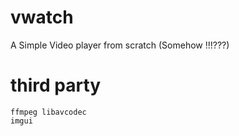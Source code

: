 # vwatch
A Simple Video player from scratch (Somehow !!!???)

# third party
    ffmpeg libavcodec
    imgui
